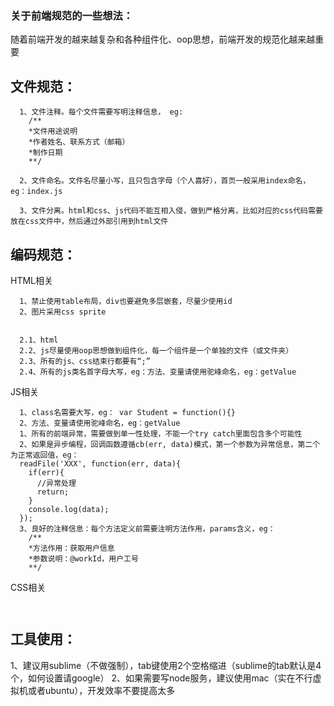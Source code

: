 ### 关于前端规范的一些想法：

  随着前端开发的越来越复杂和各种组件化、oop思想，前端开发的规范化越来越重要

## 文件规范：

```
  1、文件注释。每个文件需要写明注释信息， eg:
    /**
    *文件用途说明
    *作者姓名、联系方式（邮箱）
    *制作日期
    **/

  2、文件命名。文件名尽量小写，且只包含字母（个人喜好），首页一般采用index命名，eg：index.js

  3、文件分离。html和css、js代码不能互相入侵，做到严格分离，比如对应的css代码需要放在css文件中，然后通过外部引用到html文件

```

## 编码规范：

HTML相关
```
  1、禁止使用table布局，div也要避免多层嵌套，尽量少使用id
  2、图片采用css sprite


  2.1、html
  2.2、js尽量使用oop思想做到组件化，每一个组件是一个单独的文件（或文件夹）
  2.3、所有的js、css结束行都要有“;”
  2.4、所有的js类名首字母大写，eg：方法、变量请使用驼峰命名，eg：getValue

```
JS相关
```
  1、class名需要大写，eg： var Student = function(){}
  2、方法、变量请使用驼峰命名，eg：getValue
  1、所有的前端异常，需要做到单一性处理，不能一个try catch里面包含多个可能性
  2、如果是异步编程，回调函数遵循cb(err, data)模式，第一个参数为异常信息，第二个为正常返回值，eg：
  readFile('XXX', function(err, data){
    if(err){
      //异常处理
      return;
    }
    console.log(data);
  });
  3、良好的注释信息：每个方法定义前需要注明方法作用，params含义，eg：
    /**
    *方法作用：获取用户信息
    *参数说明：@workId，用户工号
    **/

```
CSS相关
```


```


## 工具使用：
  1、建议用sublime（不做强制），tab键使用2个空格缩进（sublime的tab默认是4个，如何设置请google）
  2、如果需要写node服务，建议使用mac（实在不行虚拟机或者ubuntu），开发效率不要提高太多